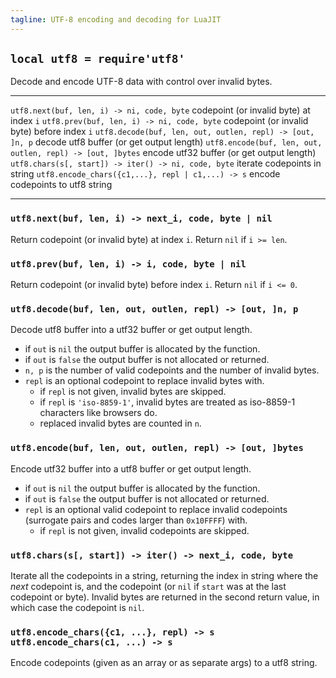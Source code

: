 ```yaml
---
tagline: UTF-8 encoding and decoding for LuaJIT
---
```


## `local utf8 = require'utf8'`

Decode and encode UTF-8 data with control over invalid bytes.

---------------------------------------------------------- --------------------------------------------
`utf8.next(buf, len, i) -> ni, code, byte`                 codepoint (or invalid byte) at index `i`
`utf8.prev(buf, len, i) -> ni, code, byte`                 codepoint (or invalid byte) before index `i`
`utf8.decode(buf, len, out, outlen, repl) -> [out, ]n, p`  decode utf8 buffer (or get output length)
`utf8.encode(buf, len, out, outlen, repl) -> [out, ]bytes` encode utf32 buffer (or get output length)
`utf8.chars(s[, start]) -> iter() -> ni, code, byte`       iterate codepoints in string
`utf8.encode_chars({c1,...}, repl | c1,...) -> s`          encode codepoints to utf8 string
---------------------------------------------------------- --------------------------------------------

### `utf8.next(buf, len, i) -> next_i, code, byte | nil`

Return codepoint (or invalid byte) at index `i`. Return `nil` if `i >= len`.

### `utf8.prev(buf, len, i) -> i, code, byte | nil`

Return codepoint (or invalid byte) before index `i`. Return `nil` if `i <= 0`.

### `utf8.decode(buf, len, out, outlen, repl) -> [out, ]n, p`

Decode utf8 buffer into a utf32 buffer or get output length.

* if `out` is `nil` the output buffer is allocated by the function.
* if `out` is `false` the output buffer is not allocated or returned.
* `n, p` is the number of valid codepoints and the number of invalid bytes.
* `repl` is an optional codepoint to replace invalid bytes with.
  * if `repl` is not given, invalid bytes are skipped.
  * if `repl` is `'iso-8859-1'`, invalid bytes are treated as iso-8859-1
  characters like browsers do.
  * replaced invalid bytes are counted in `n`.

### `utf8.encode(buf, len, out, outlen, repl) -> [out, ]bytes`

Encode utf32 buffer into a utf8 buffer or get output length.

* if `out` is `nil` the output buffer is allocated by the function.
* if `out` is `false` the output buffer is not allocated or returned.
* `repl` is an optional valid codepoint to replace invalid codepoints
(surrogate pairs and codes larger than `0x10FFFF`) with.
  * if `repl` is not given, invalid codepoints are skipped.

### `utf8.chars(s[, start]) -> iter() -> next_i, code, byte`

Iterate all the codepoints in a string, returning the index in string where
the _next_ codepoint is, and the codepoint (or `nil` if `start` was at the
last codepoint or byte). Invalid bytes are returned in the second return
value, in which case the codepoint is `nil`.

### `utf8.encode_chars({c1, ...}, repl) -> s` <br> `utf8.encode_chars(c1, ...) -> s`

Encode codepoints (given as an array or as separate args) to a utf8 string.
